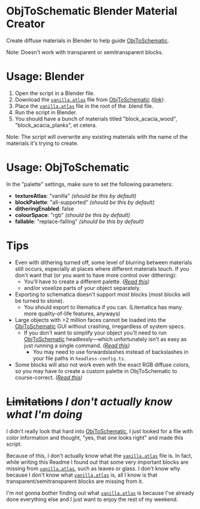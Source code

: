 # ObjToSchematic Blender Material Creator
Create diffuse materials in Blender to help guide [ObjToSchematic](https://github.com/LucasDower/ObjToSchematic).

Note: Doesn't work with transparent or semitransparent blocks.

# Usage: Blender

1. Open the script in a Blender file.
2. Download the [`vanilla.atlas`](https://raw.githubusercontent.com/LucasDower/ObjToSchematic/main/res/atlases/vanilla.atlas) file from [ObjToSchematic](https://github.com/LucasDower/ObjToSchematic) *([link](https://raw.githubusercontent.com/LucasDower/ObjToSchematic/main/res/atlases/vanilla.atlas))*.
3. Place the [`vanilla.atlas`](https://raw.githubusercontent.com/LucasDower/ObjToSchematic/main/res/atlases/vanilla.atlas) file in the root of the .blend file.
4. Run the script in Blender.
5. You should have a bunch of materials titled "block_acacia_wood", "block_acacia_planks", et cetera.

Note: The script will overwrite any existing materials with the name of the materials it's trying to create.

# Usage: ObjToSchematic

In the "palette" settings, make sure to set the following parameters:
- __textureAtlas__: "vanilla" *(should be this by default)*
- __blockPalette__: "all-supported" *(should be this by default)*
- __ditheringEnabled__: false
- __colourSpace__: "rgb" *(should be this by default)*
- __fallable__: "replace-falling" *(should be this by default)*

# Tips

- Even with dithering turned off, some level of blurring between materials still occurs, especially at places where different materials touch. If you don't want that (or you want to have more control over dithering):
  - You'll have to create a different palette. *([Read this](https://github.com/LucasDower/ObjToSchematic#block-palettes))*
  - and/or voxelize parts of your object separately.
- Exporting to schematica doesn't support most blocks (most blocks will be turned to stone).
  - You should export to litematica if you can. (Litematica has many more quality-of-life features, anyways)
- Large objects with >2 million faces cannot be loaded into the [ObjToSchematic](https://github.com/LucasDower/ObjToSchematic) GUI without crashing, irregardless of system specs.
  - If you don't want to simplify your object you'll need to run [ObjToSchematic](https://github.com/LucasDower/ObjToSchematic) headlessly—which unfortunately isn't as easy as just running a single command. *([Read this](https://github.com/LucasDower/ObjToSchematic#headless))*
    - You may need to use forwardslashes instead of backslashes in your file paths in `headless-config.ts`.
- Some blocks will also not work even with the exact RGB diffuse colors, so you may have to create a custom palette in ObjToSchematic to course-correct. *([Read this](https://github.com/LucasDower/ObjToSchematic#block-palettes))*

# ~~Limitations~~ *I don't actually know what I'm doing*

I didn't really look that hard into [ObjToSchematic](https://github.com/LucasDower/ObjToSchematic), I just looked for a file with color information and thought, "yes, that one looks right" and made this script.

Because of this, I don't actually know what the [`vanilla.atlas`](https://raw.githubusercontent.com/LucasDower/ObjToSchematic/main/res/atlases/vanilla.atlas) file is. In fact, while writing this Readme I found out that some very important blocks are missing from [`vanilla.atlas`](https://raw.githubusercontent.com/LucasDower/ObjToSchematic/main/res/atlases/vanilla.atlas), such as leaves or glass. I don't know why because I don't know what [`vanilla.atlas`](https://raw.githubusercontent.com/LucasDower/ObjToSchematic/main/res/atlases/vanilla.atlas) is, all I know is that transparent/semitransparent blocks are missing from it.

I'm not gonna bother finding out what [`vanilla.atlas`](https://raw.githubusercontent.com/LucasDower/ObjToSchematic/main/res/atlases/vanilla.atlas) is because I've already done everything else and I just want to enjoy the rest of my weekend.
